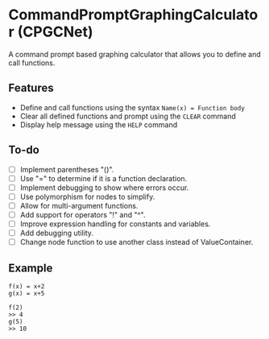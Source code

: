 ﻿# CommandPromptGraphingCalculator (CPGCNet)

A command prompt based graphing calculator that allows you to define and call functions.

## Features

* Define and call functions using the syntax `Name(x) = Function body`
* Clear all defined functions and prompt using the `CLEAR` command
* Display help message using the `HELP` command

## To-do

* [ ] Implement parentheses "()".
* [ ] Use "=" to determine if it is a function declaration.
* [ ] Implement debugging to show where errors occur.
* [ ] Use polymorphism for nodes to simplify.
* [ ] Allow for multi-argument functions.
* [ ] Add support for operators "!" and "^".
* [ ] Improve expression handling for constants and variables.
* [ ] Add debugging utility.
* [ ] Change node function to use another class instead of ValueContainer.

## Example

```CPGC
f(x) = x+2
g(x) = x+5

f(2)
>> 4
g(5)
>> 10
```
